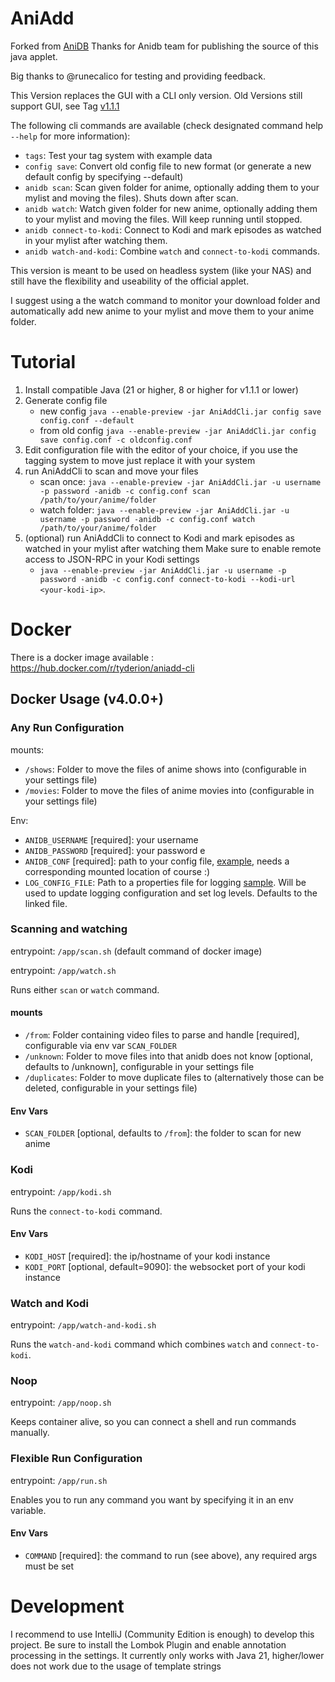 # AniAdd

Forked from [AniDB](https://github.com/svn2github/AniDB)
Thanks for Anidb team for publishing the source of this java applet.

Big thanks to @runecalico for testing and providing feedback.

This Version replaces the GUI with a CLI only version.
Old Versions still support GUI, see Tag [v1.1.1](https://github.com/Tyderion/AniDb-AniAdd-CLI/releases/tag/1.1.1)

The following cli commands are available (check designated command help `--help` for more information):
- `tags`: Test your tag system with example data
- `config save`: Convert old config file to new format (or generate a new default config by specifying --default)
- `anidb scan`: Scan given folder for anime, optionally adding them to your mylist and moving the files). Shuts down after scan.
- `anidb watch`: Watch given folder for new anime, optionally adding them to your mylist and moving the files. Will keep running until stopped.
- `anidb connect-to-kodi`: Connect to Kodi and mark episodes as watched in your mylist after watching them.
- `anidb watch-and-kodi`: Combine `watch` and `connect-to-kodi` commands.

This version is meant to be used on headless system (like your NAS) and still have the flexibility and useability of the official applet.

I suggest using a the watch command to monitor your download folder and automatically add new anime to your mylist and move them to your anime folder.

# Tutorial

1. Install compatible Java (21 or higher, 8 or higher for v1.1.1 or lower)
2. Generate config file 
   - new config `java --enable-preview -jar AniAddCli.jar config save config.conf --default`
   - from old config `java --enable-preview -jar AniAddCli.jar config save config.conf -c oldconfig.conf`
3. Edit configuration file with the editor of your choice, if you use the tagging system to move just replace it with your system
4. run AniAddCli to scan and move your files 
   - scan once: `java --enable-preview -jar AniAddCli.jar -u username -p password -anidb -c config.conf scan /path/to/your/anime/folder`
   - watch folder: `java --enable-preview -jar AniAddCli.jar -u username -p password -anidb -c config.conf watch /path/to/your/anime/folder`
5. (optional) run AniAddCli to connect to Kodi and mark episodes as watched in your mylist after watching them
   Make sure to enable remote access to JSON-RPC in your Kodi settings
   - `java --enable-preview -jar AniAddCli.jar -u username -p password -anidb -c config.conf connect-to-kodi --kodi-url <your-kodi-ip>`.

# Docker

There is a docker image available : https://hub.docker.com/r/tyderion/aniadd-cli

## Docker Usage (v4.0.0+)
### Any Run Configuration
mounts:
- `/shows`: Folder to move the files of anime shows into (configurable in your settings file)
- `/movies`: Folder to move the files of anime movies into (configurable in your settings file)

Env:
- `ANIDB_USERNAME` [required]: your username
- `ANIDB_PASSWORD` [required]: your password e
- `ANIDB_CONF` [required]: path to your config file, [example](https://github.com/Tyderion/AniDb-AniAdd-CLI/blob/master/.run/docker.conf), needs a corresponding mounted location of course :)
- `LOG_CONFIG_FILE`: Path to a properties file for logging [sample](https://github.com/Tyderion/AniDb-AniAdd-CLI/blob/master/.run/logging.properties). Will be used to update logging configuration and set log levels. Defaults to the linked file.

### Scanning and watching 
entrypoint: `/app/scan.sh` (default command of docker image)

entrypoint: `/app/watch.sh` 

Runs either `scan` or `watch` command.

#### mounts
- `/from`: Folder containing video files to parse and handle [required], configurable via env var `SCAN_FOLDER`
- `/unknown`: Folder to move files into that anidb does not know [optional, defaults to /unknown], configurable in your settings file
- `/duplicates`: Folder to move duplicate files to (alternatively those can be deleted, configurable in your settings file)

#### Env Vars
- `SCAN_FOLDER` [optional, defaults to `/from`]: the folder to scan for new anime

### Kodi 
entrypoint: `/app/kodi.sh`

Runs the `connect-to-kodi` command.

#### Env Vars
- `KODI_HOST` [required]: the ip/hostname of your kodi instance
- `KODI_PORT` [optional, default=9090]: the websocket port of your kodi instance

### Watch and Kodi
entrypoint: `/app/watch-and-kodi.sh`

Runs the `watch-and-kodi` command which combines `watch` and `connect-to-kodi`.


### Noop
entrypoint: `/app/noop.sh`

Keeps container alive, so you can connect a shell and run commands manually.

### Flexible Run Configuration
entrypoint: `/app/run.sh` 

Enables you to run any command you want by specifying it in an env variable.

#### Env Vars
- `COMMAND` [required]: the command to run (see above), any required args must be set

# Development
I recommend to use IntelliJ (Community Edition is enough) to develop this project.
Be sure to install the Lombok Plugin and enable annotation processing in the settings.
It currently only works with Java 21, higher/lower does not work due to the usage of template strings